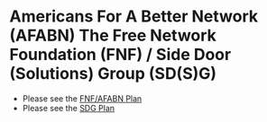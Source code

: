# Americans For A Better Network (AFABN) The Free Network Foundation (FNF) / Side Door (Solutions) Group (SD(S)G)

- Please see the [FNF/AFABN Plan](https://plan.thefnf.net)
- Please see the [SDG Plan](https://plan.sidedoorgroup.org)

